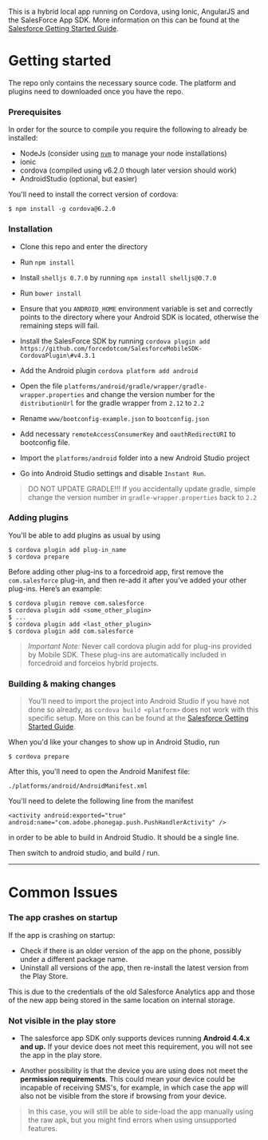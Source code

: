 This is a hybrid local app running on Cordova, using Ionic, AngularJS and the SalesForce App SDK. More information on this can be found at the  [Salesforce Getting Started Guide](https://trailhead.salesforce.com/mobile_sdk_hybrid/mobilesdk_hybrid_getting_started).


# Getting started

The repo only contains the necessary source code. The platform and plugins need to downloaded once you have the repo.

### Prerequisites
In order for the source to compile you require the following to already be installed:
* NodeJs (consider using [`nvm`](https://github.com/creationix/nvm) to manage your node installations)
* ionic
* cordova (compiled using v6.2.0 though later version should work)
* AndroidStudio (optional, but easier)

You'll need to install the correct version of cordova:

    $ npm install -g cordova@6.2.0

### Installation
* Clone this repo and enter the directory
* Run `npm install`
* Install `shelljs 0.7.0` by running `npm install shelljs@0.7.0`
* Run `bower install`
* Ensure that you `ANDROID_HOME` environment variable is set and correctly points to the directory where your Android SDK is located, otherwise the remaining steps will fail.
* Install the SalesForce SDK by running `cordova plugin add https://github.com/forcedotcom/SalesforceMobileSDK-CordovaPlugin\#v4.3.1`
* Add the Android plugin `cordova platform add android`
* Open the file `platforms/android/gradle/wrapper/gradle-wrapper.properties` and change the version number for the `distributionUrl` for the gradle wrapper from `2.12` to `2.2`


* Rename `www/bootconfig-example.json` to `bootconfig.json`
* Add necessary `remoteAccessConsumerKey` and `oauthRedirectURI` to bootconfig file.


* Import the `platforms/android` folder into a new Android Studio project
* Go into Android Studio settings and disable `Instant Run`.

> DO NOT UPDATE GRADLE!!! If you accidentally update gradle, simple change the version number in `gradle-wrapper.properties` back to `2.2`

### Adding plugins
You'll be able to add plugins as usual by using

    $ cordova plugin add plug-in_name
    $ cordova prepare

Before adding other plug-ins to a forcedroid app, first remove the `com.salesforce` plug-in, and then re-add it after you’ve added your other plug-ins. Here’s an example:

    $ cordova plugin remove com.salesforce
    $ cordova plugin add <some_other_plugin>
    $ ...
    $ cordova plugin add <last_other_plugin>
    $ cordova plugin add com.salesforce


> *Important Note:* Never call cordova plugin add for plug-ins provided by Mobile SDK. These plug-ins are automatically included in forcedroid and forceios hybrid projects.

### Building & making changes
>You'll need to import the project into Android Studio if you have not done so
already, as `cordova build <platform>` does not work with this specific setup. More on this can be
found at the [Salesforce Getting Started Guide](https://trailhead.salesforce.com/mobile_sdk_hybrid/mobilesdk_hybrid_getting_started).

When you'd like your changes to show up in Android Studio, run

    $ cordova prepare

After this, you'll need to open the Android Manifest file:

    ./platforms/android/AndroidManifest.xml

You'll need to delete the following line from the manifest

`<activity android:exported="true" android:name="com.adobe.phonegap.push.PushHandlerActivity" />`

in order to be able to build in Android Studio. It should be a single line.

Then switch to android studio, and build / run.

-----
# Common Issues
### The app crashes on startup
If the app is crashing on startup:
- Check if there is an older version of the app on the phone, possibly under a different package name.
- Uninstall all versions of the app, then re-install the latest version from the Play Store.

This is due to the credentials of the old Salesforce Analytics app and those of the new app being stored in the same location on internal storage.

### Not visible in the play store
- The salesforce app SDK only supports devices running **Android 4.4.x and up.** If your device does not meet this requirement, you will not see the app in the play store.

- Another possibility is that the device you are using does not meet the **permission requirements**. This could mean your device could be  incapable of receiving SMS's, for example, in which case the app will also not be visible from the store if browsing from your device.
> In this case, you will still be able to side-load the app manually using the raw apk, but you might find errors when using unsupported features.

